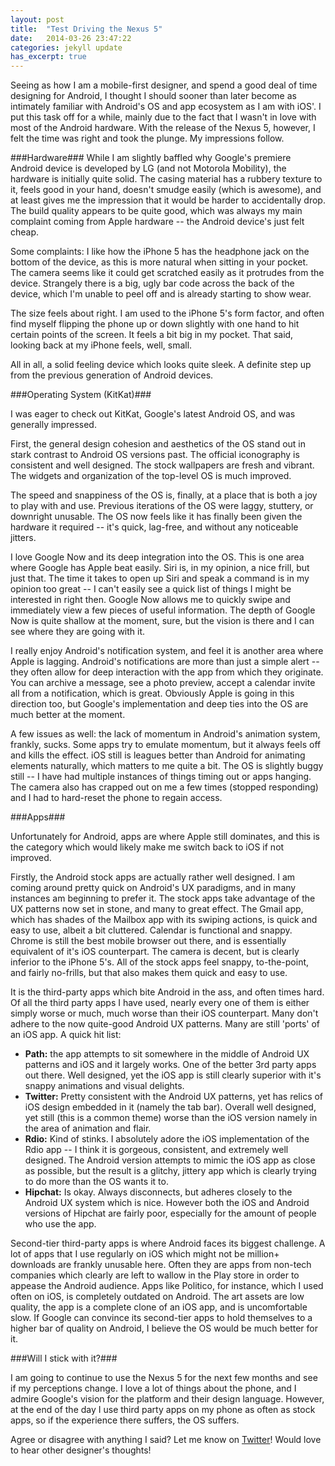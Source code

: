 ```yaml
---
layout: post
title:  "Test Driving the Nexus 5"
date:   2014-03-26 23:47:22
categories: jekyll update
has_excerpt: true
---
```


Seeing as how I am a mobile-first designer, and spend a good deal of time designing for Android, I thought I should sooner than later become as intimately familiar with Android's OS and app ecosystem as I am with iOS'. I put this task off for a while, mainly due to the fact that I wasn't in love with most of the Android hardware. With the release of the Nexus 5, however, I felt the time was right and took the plunge. My impressions follow.

###Hardware###
While I am slightly baffled why Google's premiere Android device is developed by LG (and not Motorola Mobility), the hardware is initially quite solid. The casing material has a rubbery texture to it, feels good in your hand, doesn't smudge easily (which is awesome), and at least gives me the impression that it would be harder to accidentally drop. The build quality appears to be quite good, which was always my main complaint coming from Apple hardware -- the Android device's just felt cheap.

<!--end-->

Some complaints: I like how the iPhone 5 has the headphone jack on the bottom of the device, as this is more natural when sitting in your pocket. The camera seems like it could get scratched easily as it protrudes from the device. Strangely there is a big, ugly bar code across the back of the device, which I'm unable to peel off and is already starting to show wear.

The size feels about right. I am used to the iPhone 5's form factor, and often find myself flipping the phone up or down slightly with one hand to hit certain points of the screen. It feels a bit big in my pocket. That said, looking back at my iPhone feels, well, small.

All in all, a solid feeling device which looks quite sleek. A definite step up from the previous generation of Android devices.

###Operating System (KitKat)###

I was eager to check out KitKat, Google's latest Android OS, and was generally impressed.

First, the general design cohesion and aesthetics of the OS stand out in stark contrast to Android OS versions past. The official iconography is consistent and well designed. The stock wallpapers are fresh and vibrant. The widgets and organization of the top-level OS is much improved.

The speed and snappiness of the OS is, finally, at a place that is both a joy to play with and use. Previous iterations of the OS were laggy, stuttery, or downright unusable. The OS now feels like it has finally been given the hardware it required -- it's quick, lag-free, and without any noticeable jitters.

I love Google Now and its deep integration into the OS. This is one area where Google has Apple beat easily. Siri is, in my opinion, a nice frill, but just that. The time it takes to open up Siri and speak a command is in my opinion too great -- I can't easily see a quick list of things I might be interested in right then. Google Now allows me to quickly swipe and immediately view a few pieces of useful information. The depth of Google Now is quite shallow at the moment, sure, but the vision is there and I can see where they are going with it.

I really enjoy Android's notification system, and feel it is another area where Apple is lagging. Android's notifications are more than just a simple alert -- they often allow for deep interaction with the app from which they originate. You can archive a message, see a photo preview, accept a calendar invite all from a notification, which is great. Obviously Apple is going in this direction too, but Google's implementation and deep ties into the OS are much better at the moment.

A few issues as well: the lack of momentum in Android's animation system, frankly, sucks. Some apps try to emulate momentum, but it always feels off and kills the effect. iOS still is leagues better than Android for animating elements naturally, which matters to me quite a bit. The OS is slightly buggy still -- I have had multiple instances of things timing out or apps hanging. The camera also has crapped out on me a few times (stopped responding) and I had to hard-reset the phone to regain access.


###Apps###

Unfortunately for Android, apps are where Apple still dominates, and this is the category which would likely make me switch back to iOS if not improved.

Firstly, the Android stock apps are actually rather well designed. I am coming around pretty quick on Android's UX paradigms, and in many instances am beginning to prefer it. The stock apps take advantage of the UX patterns now set in stone, and many to great effect. The Gmail app, which has shades of the Mailbox app with its swiping actions, is quick and easy to use, albeit a bit cluttered. Calendar is functional and snappy. Chrome is still the best mobile browser out there, and is essentially equivalent of it's iOS counterpart. The camera is decent, but is clearly inferior to the iPhone 5's. All of the stock apps feel snappy, to-the-point, and fairly no-frills, but that also makes them quick and easy to use.

It is the third-party apps which bite Android in the ass, and often times hard. Of all the third party apps I have used, nearly every one of them is either simply worse or much, much worse than their iOS counterpart. Many don't adhere to the now quite-good Android UX patterns. Many are still 'ports' of an iOS app. A quick hit list:

* **Path:** the app attempts to sit somewhere in the middle of Android UX patterns and iOS and it largely works. One of the better 3rd party apps out there. Well designed, yet the iOS app is still clearly superior with it's snappy animations and visual delights.
* **Twitter:** Pretty consistent with the Android UX patterns, yet has relics of iOS design embedded in it (namely the tab bar). Overall well designed, yet still (this is a common theme) worse than the iOS version namely in the area of animation and flair.
* **Rdio:** Kind of stinks. I absolutely adore the iOS implementation of the Rdio app -- I think it is gorgeous, consistent, and extremely well designed. The Android version attempts to mimic the iOS app as close as possible, but the result is a glitchy, jittery app which is clearly trying to do more than the OS wants it to.
* **Hipchat:** Is okay. Always disconnects, but adheres closely to the Android UX system which is nice. However both the iOS and Android versions of Hipchat are fairly poor, especially for the amount of people who use the app.

Second-tier third-party apps is where Android faces its biggest challenge. A lot of apps that I use regularly on iOS which might not be million+ downloads are frankly unusable here. Often they are apps from non-tech companies which clearly are left to wallow in the Play store in order to appease the Android audience. Apps like Politico, for instance, which I used often on iOS, is completely outdated on Android. The art assets are low quality, the app is a complete clone of an iOS app, and is uncomfortable slow. If Google can convince its second-tier apps to hold themselves to a higher bar of quality on Android, I believe the OS would be much better for it.

###Will I stick with it?###

I am going to continue to use the Nexus 5 for the next few months and see if my perceptions change. I love a lot of things about the phone, and I admire Google's vision for the platform and their design language. However, at the end of the day I use third party apps on my phone as often as stock apps, so if the experience there suffers, the OS suffers.

Agree or disagree with anything I said? Let me know on [Twitter](http://twitter.com/pklada)! Would love to hear other designer's thoughts!

